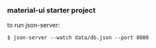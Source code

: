 ### material-ui starter project


to run json-server:
```
$ json-server --watch data/db.json --port 8000
```